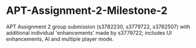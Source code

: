 # APT-Assignment-2-Milestone-2

APT Assignment 2 group submission (s3782230, s3779722, s3782507) with additional individual 'enhancements' made by s3779722; includes UI enhancements, AI and multiple player mode.
